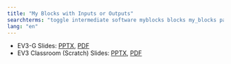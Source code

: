 ```yaml
---
title: "My Blocks with Inputs or Outputs"
searchterms: "toggle intermediate software myblocks blocks my_blocks parameters parametres inputs outputs my_block_builder my_blocks_with_inputs/outputs"
lang: "en"
---
```

 <ul>

 <li class="ng-binding">EV3-G Slides:
 <a href="ProgrammingLessons/intermediate/MyBlocksUpdated.pptx">PPTX</a>,
 <a href="ProgrammingLessons/intermediate/MyBlocksUpdated.pdf">PDF</a>
 </li>
 <li class="ng-binding">EV3 Classroom (Scratch) Slides:
 <a href="ProgrammingLessons/intermediate/scratch-MyBlocksUpdated.pptx">PPTX</a>,
 <a href="ProgrammingLessons/intermediate/scratch-MyBlocksUpdated.pdf">PDF</a>
 </li>

 </ul>
